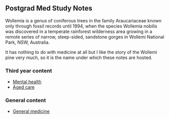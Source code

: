 ## Postgrad Med Study Notes

Wollemia is a genus of coniferous trees in the family Araucariaceae known only through fossil records until 1994, when the species Wollemia nobilis was discovered in a temperate rainforest wilderness area growing in a remote series of narrow, steep-sided, sandstone gorges in Wollemi National Park, NSW, Australia.

It has nothing to do with medicine at all but I like the story of the Wollemi pine very much, so it is the name under which these notes are hosted.

### Third year content

- [Mental health](https://wollemia.github.io/md/md3_MH)
- [Aged care](https://wollemia.github.io/md/md3_AC)

### General content

- [General medicine](https://wollemia.github.io/md/GenMed)
